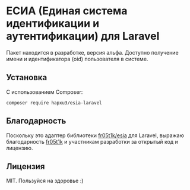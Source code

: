 # ЕСИА (Единая система идентификации и аутентификации) для Laravel
Пакет находится в разработке, версия альфа. Доступно получение имени и идентификатора (oid) пользователя в системе.

## Установка
С использованием Composer:
```
composer require hapxu3/esia-laravel
```

## Благодарность
Поскольку это адаптер библиотеки [fr05t1k/esia](https://github.com/fr05t1k/esia) для Laravel, выражаю благодарность [fr05t1k](https://github.com/fr05t1k) и участникам разработки за открытый код и лицензию.

## Лицензия
MIT.
Пользуйся на здоровье :)
